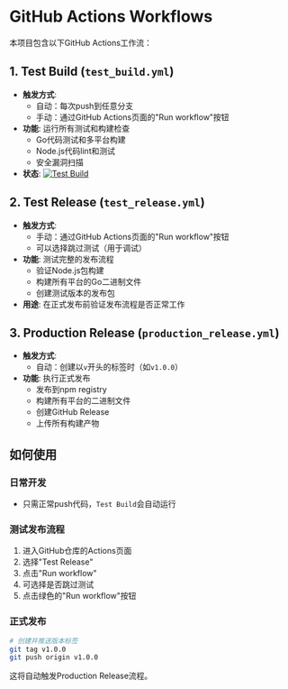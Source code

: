 # GitHub Actions Workflows

本项目包含以下GitHub Actions工作流：

## 1. Test Build (`test_build.yml`)
- **触发方式**: 
  - 自动：每次push到任意分支
  - 手动：通过GitHub Actions页面的"Run workflow"按钮
- **功能**: 运行所有测试和构建检查
  - Go代码测试和多平台构建
  - Node.js代码lint和测试
  - 安全漏洞扫描
- **状态**: [![Test Build](https://github.com/zkbkb/git-status-dash/actions/workflows/test_build.yml/badge.svg)](https://github.com/zkbkb/git-status-dash/actions/workflows/test_build.yml)

## 2. Test Release (`test_release.yml`)
- **触发方式**: 
  - 手动：通过GitHub Actions页面的"Run workflow"按钮
  - 可以选择跳过测试（用于调试）
- **功能**: 测试完整的发布流程
  - 验证Node.js包构建
  - 构建所有平台的Go二进制文件
  - 创建测试版本的发布包
- **用途**: 在正式发布前验证发布流程是否正常工作

## 3. Production Release (`production_release.yml`)
- **触发方式**: 
  - 自动：创建以`v`开头的标签时（如`v1.0.0`）
- **功能**: 执行正式发布
  - 发布到npm registry
  - 构建所有平台的二进制文件
  - 创建GitHub Release
  - 上传所有构建产物

## 如何使用

### 日常开发
- 只需正常push代码，`Test Build`会自动运行

### 测试发布流程
1. 进入GitHub仓库的Actions页面
2. 选择"Test Release"
3. 点击"Run workflow"
4. 可选择是否跳过测试
5. 点击绿色的"Run workflow"按钮

### 正式发布
```bash
# 创建并推送版本标签
git tag v1.0.0
git push origin v1.0.0
```
这将自动触发Production Release流程。